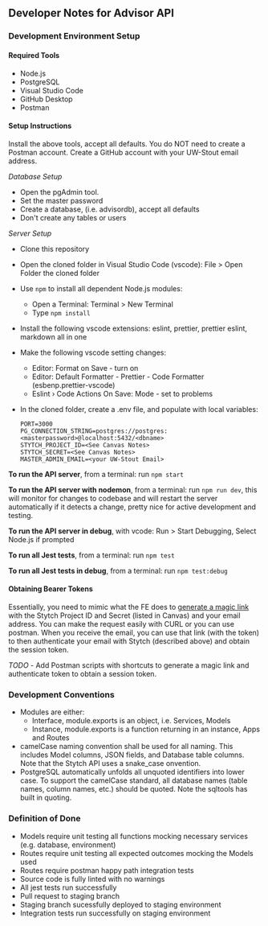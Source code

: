 ## Developer Notes for Advisor API

### Development Environment Setup

#### Required Tools

- Node.js
- PostgreSQL
- Visual Studio Code
- GitHub Desktop
- Postman

#### Setup Instructions

Install the above tools, accept all defaults. You do NOT need to create a Postman account. Create a GitHub account with your UW-Stout email address.

_Database Setup_

- Open the pgAdmin tool.
- Set the master password
- Create a database, (i.e. advisordb), accept all defaults
- Don't create any tables or users

_Server Setup_

- Clone this repository
- Open the cloned folder in Visual Studio Code (vscode): File > Open Folder the cloned folder
- Use `npm` to install all dependent Node.js modules:
  - Open a Terminal: Terminal > New Terminal
  - Type `npm install`
- Install the following vscode extensions:
  eslint, prettier, prettier eslint, markdown all in one

- Make the following vscode setting changes:

  - Editor: Format on Save - turn on
  - Editor: Default Formatter - Prettier - Code Formatter (esbenp.prettier-vscode)
  - Eslint › Code Actions On Save: Mode - set to problems

- In the cloned folder, create a .env file, and populate with local variables:

  ```env
  PORT=3000
  PG_CONNECTION_STRING=postgres://postgres:<masterpassword>@localhost:5432/<dbname>
  STYTCH_PROJECT_ID=<See Canvas Notes>
  STYTCH_SECRET=<See Canvas Notes>
  MASTER_ADMIN_EMAIL=<your UW-Stout Email>
  ```

**To run the API server**, from a terminal: run `npm start`

**To run the API server with nodemon**, from a terminal: run `npm run dev`, this will monitor for changes to codebase and will restart the server automatically if it detects a change, pretty nice for active development and testing.

**To run the API server in debug**, with vcode: Run > Start Debugging, Select Node.js if prompted

**To run all Jest tests**, from a terminal: run `npm test`

**To run all Jest tests in debug**, from a terminal: run `npm test:debug`

#### Obtaining Bearer Tokens

Essentially, you need to mimic what the FE does to [generate a magic link](https://stytch.com/docs/api/log-in-or-create-user-by-email) with the Stytch Project ID and Secret (listed in Canvas) and your email address. You can make the request easily with CURL or you can use postman. When you receive the email, you can use that link (with the token) to then authenticate your email with Stytch (described above) and obtain the session token.

_TODO_ - Add Postman scripts with shortcuts to generate a magic link and authenticate token to obtain a session token.

### Development Conventions

- Modules are either:
  - Interface, module.exports is an object, i.e. Services, Models
  - Instance, module.exports is a function returning in an instance, Apps and Routes
- camelCase naming convention shall be used for all naming. This includes Model columns, JSON fields, and Database table columns. Note that the Stytch API uses a snake_case onvention.
- PostgreSQL automatically unfolds all unquoted identifiers into lower case. To support the camelCase standard, all database names (table names, column names, etc.) should be quoted. Note the sqltools has built in quoting.

### Definition of Done

- Models require unit testing all functions mocking necessary services (e.g. database, environment)
- Routes require unit testing all expected outcomes mocking the Models used
- Routes require postman happy path integration tests
- Source code is fully linted with no warnings
- All jest tests run successfully
- Pull request to staging branch
- Staging branch sucessfully deployed to staging environment
- Integration tests run successfully on staging environment
